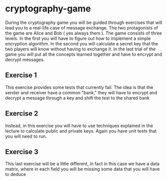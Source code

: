 # cryptography-game

During the cryptography game you will be guided through exercises that will lead you to a real-life case of message exchange. The two protagonists of the game are Alice and Bob ( yes always them ). The game consists of three levels. In the first you will have to figure out how to implement a simple encryption algorithm. In the second you will calculate a secret key that the two players will know without having to exchange it. In the last trial of the game you will put all the concepts learned together and have to encrypt and decrypt messages.

## Exercise 1

This exercise provides some tests that currently fail. The idea is that the sender and receiver have a common "bank," they will have to encrypt and decrypt a message through a key and shift the test to the shared bank

## Exercise 2

Instead, in this exercise you will have to use techniques explained in the lecture to calculate public and private keys. Again you have unit tests that you will need to run.

## Exercise 3

This last exercise will be a little different, in fact in this case we have a data matrix, where in each field you will be missing some data that you will have to deduce
